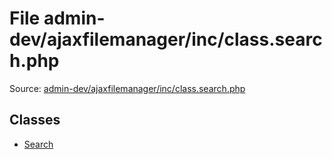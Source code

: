 File admin-dev/ajaxfilemanager/inc/class.search.php
=========

Source: [admin-dev/ajaxfilemanager/inc/class.search.php](https://github.com/PrestaShop/PrestaShop/blob/1.5.3.1/admin-dev/ajaxfilemanager/inc/class.search.php)


Classes
-------

* [Search](class.Search.md)


